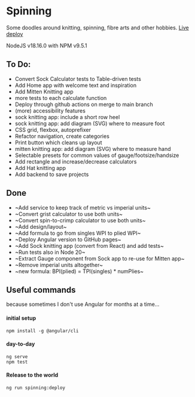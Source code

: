 # Spinning

Some doodles around knitting, spinning, fibre arts and other hobbies. [Live deploy](https://evelinev.github.io/spinning/)

NodeJS v18.16.0 with NPM v9.5.1

## To Do:

- Convert Sock Calculator tests to Table-driven tests
- Add Home app with welcome text and inspiration
- Add Mitten Knitting app
- more tests to each calculate function
- Deploy through github actions on merge to main branch
- (more) accessibility features
- sock knitting app: include a short row heel
- sock knitting app: add diagram (SVG) where to measure foot
- CSS grid, flexbox, autoprefixer
- Refactor navigation, create categories
- Print button which cleans up layout
- mitten knitting app: add diagram (SVG) where to measure hand
- Selectable presets for common values of gauge/footsize/handsize
- Add rectangle and increase/decrease calculators
- Add Hat knitting app
- Add backend to save projects

## Done

- ~Add service to keep track of metric vs imperial units~
- ~Convert grist calculator to use both units~
- ~Convert spin-to-crimp calculator to use both units~
- ~Add design/layout~
- ~Add formula to go from singles WPI to plied WPI~
- ~Deploy Angular version to GitHub pages~
- ~Add Sock knitting app (convert from React) and add tests~
- ~Run tests also in Node 20~
- ~Extract Gauge component from Sock app to re-use for Mitten app~
- ~Remove imperial units altogether~
- ~new formula: BPI(plied) = TPI(singles) \* numPlies~

## Useful commands
because sometimes I don't use Angular for months at a time...

#### initial setup
```
npm install -g @angular/cli
```

#### day-to-day
```
ng serve
npm test
```

#### Release to the world
```
ng run spinning:deploy
```
